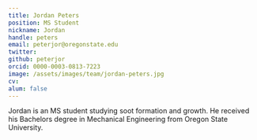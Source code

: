 ```yaml
---
title: Jordan Peters
position: MS Student
nickname: Jordan
handle: peters
email: peterjor@oregonstate.edu
twitter:
github: peterjor
orcid: 0000-0003-0813-7223
image: /assets/images/team/jordan-peters.jpg
cv:
alum: false
---
```

Jordan is an MS student studying soot formation and growth. 
He received his Bachelors degree in Mechanical Engineering from Oregon State University.


[Oregon State University]: http://oregonstate.edu/
[School of Mechanical, Industrial, and Manufacturing Engineering]: http://mime.oregonstate.edu